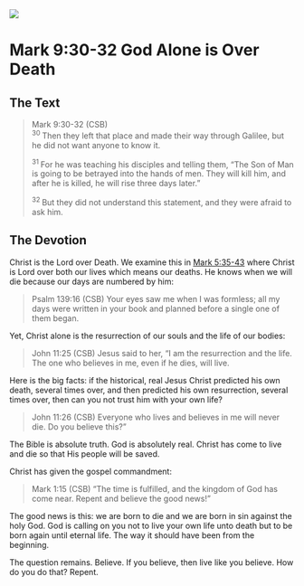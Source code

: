 <img class="intro-right" src="/images/art-mark.jpg">

# Mark 9:30-32 God Alone is Over Death

## The Text

>Mark 9:30-32 (CSB)  
><sup> 30 </sup> Then they left that place and made their way through Galilee, but he did not want anyone to know it. 
>
><sup> 31 </sup> For he was teaching his disciples and telling them, “The Son of Man is going to be betrayed into the hands of men. They will kill him, and after he is killed, he will rise three days later.” 
>
><sup> 32 </sup> But they did not understand this statement, and they were afraid to ask him.

## The Devotion

Christ is the Lord over Death. We examine this in [Mark 5:35-43](/mark/mark05-35-43.md) where Christ is Lord over both our lives which means our deaths. He knows when we will die because our days are numbered by him:

>Psalm 139:16 (CSB) Your eyes saw me when I was formless; all my days were written in your book and planned before a single one of them began.

Yet, Christ alone is the resurrection of our souls and the life of our bodies:

>John 11:25 (CSB) Jesus said to her, “I am the resurrection and the life. The one who believes in me, even if he dies, will live.

Here is the big facts: if the historical, real Jesus Christ predicted his own death, several times over, and then predicted his own resurrection, several times over, then can you not trust him with your own life?

>John 11:26 (CSB) Everyone who lives and believes in me will never die. Do you believe this?”

The Bible is absolute truth. God is absolutely real. Christ has come to live and die so that His people will be saved. 

Christ has given the gospel commandment:

>Mark 1:15 (CSB) “The time is fulfilled, and the kingdom of God has come near. Repent and believe the good news!”

The good news is this: we are born to die and we are born in sin against the holy God. God is calling on you not to live your own life unto death but to be born again until eternal life. The way it should have been from the beginning.

The question remains. Believe. If you believe, then live like you believe. How do you do that? Repent.
